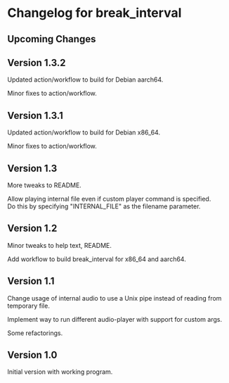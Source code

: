 # Changelog for break\_interval

## Upcoming Changes

## Version 1.3.2

Updated action/workflow to build for Debian aarch64.

Minor fixes to action/workflow.

## Version 1.3.1

Updated action/workflow to build for Debian x86_64.

Minor fixes to action/workflow.

## Version 1.3

More tweaks to README.

Allow playing internal file even if custom player command is specified.  
Do this by specifying "INTERNAL_FILE" as the filename parameter.

## Version 1.2

Minor tweaks to help text, README.

Add workflow to build break\_interval for x86_64 and aarch64.

## Version 1.1

Change usage of internal audio to use a Unix pipe instead of reading from
temporary file.

Implement way to run different audio-player with support for custom args.

Some refactorings.

## Version 1.0

Initial version with working program.
